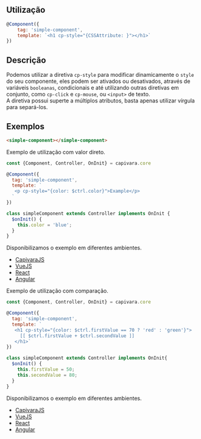 ## Utilização
```js
@Component({
    tag: 'simple-component',
    template: `<h1 cp-style="{CSSAttribute: }"></h1>`
})
```
## Descrição

Podemos utilizar a diretiva `cp-style` para modificar dinamicamente o `style` do seu componente, eles podem ser ativados ou desativados, através de variáveis `booleanas`, condicionais e até utilizando outras diretivas em conjunto, como `cp-click` e `cp-mouse`, ou `<input>` de texto.<br>
A diretiva possui superte a múltiplos atributos, basta apenas utilizar vírgula para separá-los.

## Exemplos

```HTML
<simple-component></simple-component>
```

Exemplo de utilização com valor direto.

```js
const {Component, Controller, OnInit} = capivara.core

@Component({
  tag: 'simple-component',
  template: `
   <p cp-style="{color: $ctrl.color}">Example</p>
  `
})

class simpleComponent extends Controller implements OnInit {
  $onInit() {
    this.color = 'blue';
  }
}
```
Disponibilizamos o exemplo em diferentes ambientes.
* [CapivaraJS](https://jsfiddle.net/jcanabarro/zf8gqh0d/418/)
* [VueJS](http://jsfiddle.net/jcanabarro/ygznj9mt/93/)
* [React](http://jsfiddle.net/jcanabarro/td4v7qqd/377/)
* [Angular](https://jsfiddle.net/t0b8xxfj/161/)

Exemplo de utilização com comparação.

```js
const {Component, Controller, OnInit} = capivara.core

@Component({
  tag: 'simple-component', 
  template: `
   <h1 cp-style="{color: $ctrl.firstValue == 70 ? 'red' : 'green'}"> 
     [[ $ctrl.firstValue + $ctrl.secondValue ]] 
   </h1>`
})

class simpleComponent extends Controller implements OnInit{
  $onInit() {
    this.firstValue = 50;
    this.secondValue = 80;
  }
}
```
Disponibilizamos o exemplo em diferentes ambientes.
* [CapivaraJS](https://jsfiddle.net/jcanabarro/zf8gqh0d/421/)
* [VueJS](http://jsfiddle.net/jcanabarro/ygznj9mt/94/)
* [React](http://jsfiddle.net/jcanabarro/td4v7qqd/379/)
* [Angular](https://jsfiddle.net/t0b8xxfj/160/)